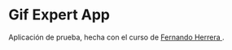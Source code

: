 # Gif Expert App

Aplicación de prueba, hecha con el curso de <a href="https://www.udemy.com/course/react-cero-experto/"> Fernando Herrera </a>.
